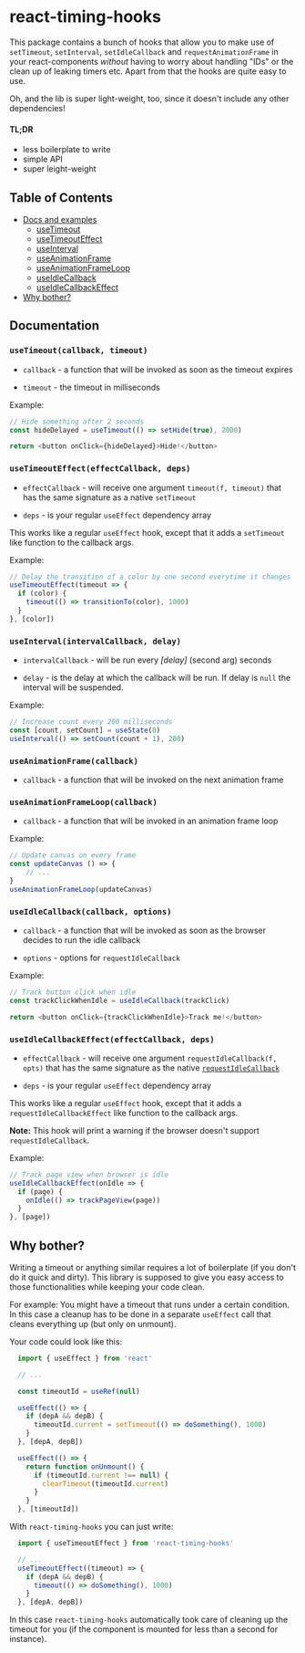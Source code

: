 # react-timing-hooks

This package contains a bunch of hooks that allow you to make use of `setTimeout`, 
`setInterval`, `setIdleCallback` and `requestAnimationFrame` in your react-components _without_
having to worry about handling "IDs" or the clean up of leaking timers etc. Apart from that
the hooks are quite easy to use. 

Oh, and the lib is super light-weight, too, since it doesn't include any other dependencies!

#### TL;DR

* less boilerplate to write
* simple API
* super leight-weight

## Table of Contents
* [Docs and examples](#Documentation)
  * [useTimeout](#usetimeoutcallback-timeout)
  * [useTimeoutEffect](#usetimeouteffecteffectcallback-deps)
  * [useInterval](#useintervalintervalcallback-delay)
  * [useAnimationFrame](#useanimationframecallback)
  * [useAnimationFrameLoop](#useanimationframeloopcallback)
  * [useIdleCallback](#useidlecallbackcallback-options)
  * [useIdleCallbackEffect](#useidlecallbackeffecteffectcallback-deps)
* [Why bother?](#why-bother)

## Documentation

### `useTimeout(callback, timeout)`

* `callback` - a function that will be invoked as soon as the timeout expires

* `timeout` - the timeout in milliseconds

Example: 

```javascript
// Hide something after 2 seconds
const hideDelayed = useTimeout(() => setHide(true), 2000)

return <button onClick={hideDelayed}>Hide!</button>
```

### `useTimeoutEffect(effectCallback, deps)`

* `effectCallback` - will receive one argument `timeout(f, timeout)` that has the
same signature as a native `setTimeout`

* `deps` - is your regular `useEffect` dependency array

This works like a regular `useEffect` hook, except that it adds a `setTimeout` like function
to the callback args.

Example: 

```javascript
// Delay the transition of a color by one second everytime it changes
useTimeoutEffect(timeout => {
  if (color) {
    timeout(() => transitionTo(color), 1000)
  }
}, [color])
```

### `useInterval(intervalCallback, delay)`

* `intervalCallback` - will be run every _[delay]_ (second arg) seconds

* `delay` - is the delay at which the callback will be run. If delay is `null` the interval will be suspended.

Example: 

```javascript
// Increase count every 200 milliseconds
const [count, setCount] = useState(0)
useInterval(() => setCount(count + 1), 200)
```

### `useAnimationFrame(callback)`

* `callback` - a function that will be invoked on the next animation frame


### `useAnimationFrameLoop(callback)`

* `callback` - a function that will be invoked in an animation frame loop

Example: 

```javascript
// Update canvas on every frame
const updateCanvas () => { 
    // ... 
}
useAnimationFrameLoop(updateCanvas)
```


### `useIdleCallback(callback, options)`

* `callback` - a function that will be invoked as soon as the browser decides to run the idle callback

* `options` - options for `requestIdleCallback`

Example: 

```javascript
// Track button click when idle
const trackClickWhenIdle = useIdleCallback(trackClick)

return <button onClick={trackClickWhenIdle}>Track me!</button>
```

### `useIdleCallbackEffect(effectCallback, deps)`

* `effectCallback` - will receive one argument `requestIdleCallback(f, opts)` that has the
same signature as the native [`requestIdleCallback`](https://developer.mozilla.org/en-US/docs/Web/API/Window/requestIdleCallback)

* `deps` - is your regular `useEffect` dependency array

This works like a regular `useEffect` hook, except that it adds a `requestIdleCallbackEffect` like function
to the callback args.

**Note:** This hook will print a warning if the browser doesn't support `requestIdleCallback`.

Example: 

```javascript
// Track page view when browser is idle
useIdleCallbackEffect(onIdle => {
  if (page) {
    onIdle(() => trackPageView(page))
  }
}, [page])
```


## Why bother?

Writing a timeout or anything similar requires a lot of boilerplate (if you don't do it quick and dirty).
This library is supposed to give you easy access to those functionalities while keeping your code clean.

For example: You might have a timeout that runs under a certain condition. In this case a cleanup
has to be done in a separate `useEffect` call that cleans everything up (but only on unmount).

Your code could look like this:

```javascript
  import { useEffect } from 'react'

  // ... 

  const timeoutId = useRef(null)

  useEffect(() => {
    if (depA && depB) {
      timeoutId.current = setTimeout(() => doSomething(), 1000)
    }
  }, [depA, depB])

  useEffect(() => {
    return function onUnmount() {
      if (timeoutId.current !== null) {
        clearTimeout(timeoutId.current)
      }
    }
  }, [timeoutId])
```

With `react-timing-hooks` you can just write:

```javascript
  import { useTimeoutEffect } from 'react-timing-hooks'

  // ... 
  useTimeoutEffect((timeout) => {
    if (depA && depB) {
      timeout(() => doSomething(), 1000)
    }
  }, [depA, depB])
```

In this case `react-timing-hooks` automatically took care of cleaning up the timeout for you (if the component is mounted for less than a second for instance).
